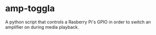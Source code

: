 # amp-toggla
A python script that controls a Rasberry Pi's GPIO in order to switch an amplifier on during media playback.
